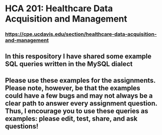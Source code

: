 # HCA 201: Healthcare Data Acquisition and Management 

 ### https://cpe.ucdavis.edu/section/healthcare-data-acquisition-and-management 

## In this respository I have shared some example SQL queries written in the MySQL dialect 

## Please use these examples for the assignments. Please note, however, be that the examples could have a few bugs and may not always be a clear path to answer every assignment question.  Thus, I encourage you to use these queries as examples:  please edit, test, share, and ask questions!

